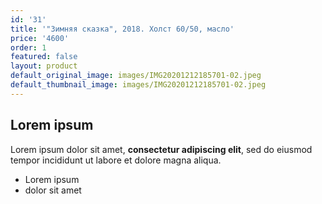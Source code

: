 ```yaml
---
id: '31'
title: '"Зимняя сказка", 2018. Холст 60/50, масло'
price: '4600'
order: 1
featured: false
layout: product
default_original_image: images/IMG20201212185701-02.jpeg
default_thumbnail_image: images/IMG20201212185701-02.jpeg
---
```

## Lorem ipsum

Lorem ipsum dolor sit amet, **consectetur adipiscing elit**, sed do eiusmod tempor incididunt ut labore et dolore magna aliqua.

- Lorem ipsum
- dolor sit amet